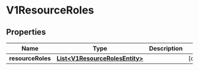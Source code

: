 # V1ResourceRoles

## Properties
Name | Type | Description | Notes
------------ | ------------- | ------------- | -------------
**resourceRoles** | [**List&lt;V1ResourceRolesEntity&gt;**](V1ResourceRolesEntity.md) |  |  [optional]
